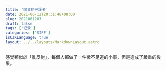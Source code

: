 ```yaml
---
title: '同桌的守護者'
date: 2021-06-12T20:31:48+08:00
slug: 2021061203
draft: false
tags: ['记录']
categories: ['SIFF']
isCJKLanguage: true
layout: ../../layouts/MarkdownLayout.astro
---
```


感覺類似於「亂反射」，每個人都做了一件微不足道的小事，但是造成了嚴重的後果。
